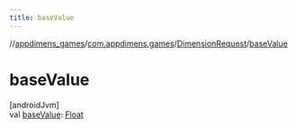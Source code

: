```yaml
---
title: baseValue
---
```

//[appdimens_games](../../../index.html)/[com.appdimens.games](../index.html)/[DimensionRequest](index.html)/[baseValue](base-value.html)



# baseValue



[androidJvm]\
val [baseValue](base-value.html): [Float](https://kotlinlang.org/api/core/kotlin-stdlib/kotlin/-float/index.html)



